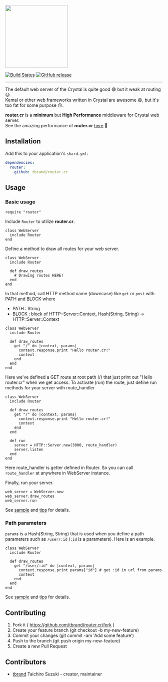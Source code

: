 <img src="https://cloud.githubusercontent.com/assets/3483230/25668495/c3c28574-3061-11e7-9dbd-969d95eb4bf8.png" width="200" />

[![Build Status](https://travis-ci.org/tbrand/router.cr.svg?branch=master)](https://travis-ci.org/tbrand/router.cr)
[![GitHub release](https://img.shields.io/github/release/tbrand/router.cr.svg)](https://github.com/tbrand/router.cr/releases)

---

The default web server of the Crystal is quite good :smile: but it weak at routing :cry:.  
Kemal or other web frameworks written in Crystal are awesome :smile:, but it's too fat for some purpose :cry:.

**router.cr** is a **minimum** but **High Performance** middleware for Crystal web server.  
See the amazing performance of **router.cr** [here](https://github.com/tbrand/which_is_the_fastest).:rocket:

## Installation

Add this to your application's `shard.yml`:

```yaml
dependencies:
  router:
    github: tbrand/router.cr
```

## Usage

### Basic usage

```crystal
require "router"
```

Include `Router` to utilize **router.cr**.
```crystal
class WebServer
  include Router
end
```

Define a method to draw all routes for your web server.
```crystal
class WebServer
  include Router
  
  def draw_routes
    # Drawing routes HERE!
  end
end
```

In that method, call HTTP method name (downcase) like `get` or `post` with PATH and BLOCK where
 - PATH  : String
 - BLOCK : block of HTTP::Server::Context, Hash(String, String) -> HTTP::Server::Context
```crystal
class WebServer
  include Router

  def draw_routes
    get "/" do |context, params|
      context.response.print "Hello router.cr!"
      context
    end
  end
end
```

Here we've defined a GET route at root path (/) that just print out "Hello router.cr" when we get access.
To activate (run) the route, just define run methods for your server with route_handler
```crystal
class WebServer
  include Router
  
  def draw_routes
    get "/" do |context, params|
      context.response.print "Hello router.cr!"
      context
    end
  end
  
  def run
    server = HTTP::Server.new(3000, route_handler)
    server.listen
  end
end
```
Here route_handler is getter defined in Router. So you can call `route_handler` at anywhere in WebServer instance.

Finally, run your server.
```crystal
web_server = WebServer.new
web_server.draw_routes
web_server.run
```

See [sample](https://github.com/tbrand/router.cr/blob/master/sample/sample.cr) and [tips]([sample](https://github.com/tbrand/router.cr/blob/master/sample/tips.cr)) for details.

### Path parameters

`params` is a Hash(String, String) that is used when you define a path parameters such as `/user/:id` (`:id` is a parameters). Here is an example.
```crystal
class WebServer
  include Router

  def draw_routes
    get "/user/:id" do |context, params|
      context.response.print params["id"] # get :id in url from params
      context
    end
  end
end
```

See [sample](https://github.com/tbrand/router.cr/blob/master/sample/sample.cr) and [tips]([sample](https://github.com/tbrand/router.cr/blob/master/sample/tips.cr)) for details.

## Contributing

1. Fork it ( https://github.com/tbrand/router.cr/fork )
2. Create your feature branch (git checkout -b my-new-feature)
3. Commit your changes (git commit -am 'Add some feature')
4. Push to the branch (git push origin my-new-feature)
5. Create a new Pull Request

## Contributors

- [tbrand](https://github.com/tbrand) Taichiro Suzuki - creator, maintainer
